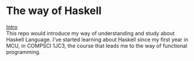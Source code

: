 # The way of Haskell
<u>Intro</u>  
This repo would introduce my way of understanding and study about Haskell Language. I've started learning about Haskell since my first year in MCU, in COMPSCI 1JC3, the course that leads me to the way of functional programming.	